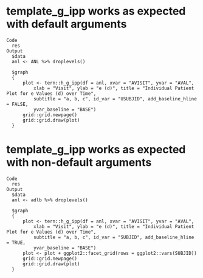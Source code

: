 # template_g_ipp works as expected with default arguments

    Code
      res
    Output
      $data
      anl <- ANL %>% droplevels()
      
      $graph
      {
          plot <- tern::h_g_ipp(df = anl, xvar = "AVISIT", yvar = "AVAL", 
              xlab = "Visit", ylab = "e (d)", title = "Individual Patient Plot for e Values (d) over Time", 
              subtitle = "a, b, c", id_var = "USUBJID", add_baseline_hline = FALSE, 
              yvar_baseline = "BASE")
          grid::grid.newpage()
          grid::grid.draw(plot)
      }
      

# template_g_ipp works as expected with non-default arguments

    Code
      res
    Output
      $data
      anl <- adlb %>% droplevels()
      
      $graph
      {
          plot <- tern::h_g_ipp(df = anl, xvar = "AVISIT", yvar = "AVAL", 
              xlab = "Visit", ylab = "e (d)", title = "Individual Patient Plot for e Values (d) over Time", 
              subtitle = "a, b, c", id_var = "SUBJID", add_baseline_hline = TRUE, 
              yvar_baseline = "BASE")
          plot <- plot + ggplot2::facet_grid(rows = ggplot2::vars(SUBJID))
          grid::grid.newpage()
          grid::grid.draw(plot)
      }
      

